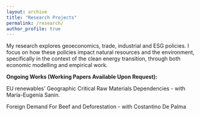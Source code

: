 ```yaml
---
layout: archive
title: "Research Projects"
permalink: /research/
author_profile: true
---
```


My research explores geoeconomics, trade, industrial and ESG policies. I focus on how these policies impact natural resources and the environment, specifically in the context of the clean energy transition, through both economic modelling and empirical work.

**Ongoing Works (Working Papers Available Upon Request):**

EU renewables' Geographic Critical Raw Materials Dependencies - with María-Eugenia Sanin.

Foreign Demand For Beef and Deforestation - with Costantino De Palma
